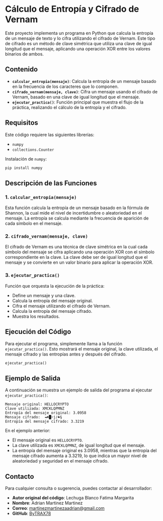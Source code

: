 # Cálculo de Entropía y Cifrado de Vernam

Este proyecto implementa un programa en Python que calcula la entropía de un mensaje de texto y lo cifra utilizando el cifrado de Vernam. Este tipo de cifrado es un método de clave simétrica que utiliza una clave de igual longitud que el mensaje, aplicando una operación XOR entre los valores binarios de ambos.

## Contenido

- **`calcular_entropia(mensaje)`**: Calcula la entropía de un mensaje basado en la frecuencia de los caracteres que lo componen.
- **`cifrado_vernam(mensaje, clave)`**: Cifra un mensaje usando el cifrado de Vernam, basado en una clave de igual longitud que el mensaje.
- **`ejecutar_practica()`**: Función principal que muestra el flujo de la práctica, realizando el cálculo de la entropía y el cifrado.

## Requisitos

Este código requiere las siguientes librerías:

- `numpy`
- `collections.Counter`

Instalación de `numpy`:

```bash
pip install numpy
```

## Descripción de las Funciones

### 1. `calcular_entropia(mensaje)`

Esta función calcula la entropía de un mensaje basado en la fórmula de Shannon, la cual mide el nivel de incertidumbre o aleatoriedad en el mensaje. La entropía se calcula mediante la frecuencia de aparición de cada símbolo en el mensaje.

### 2. `cifrado_vernam(mensaje, clave)`

El cifrado de Vernam es una técnica de clave simétrica en la cual cada símbolo del mensaje se cifra aplicando una operación XOR con el símbolo correspondiente en la clave. La clave debe ser de igual longitud que el mensaje y se convierte en un valor binario para aplicar la operación XOR.

### 3. `ejecutar_practica()`

Función que orquesta la ejecución de la práctica:
- Define un mensaje y una clave.
- Calcula la entropía del mensaje original.
- Cifra el mensaje utilizando el cifrado de Vernam.
- Calcula la entropía del mensaje cifrado.
- Muestra los resultados.

## Ejecución del Código

Para ejecutar el programa, simplemente llama a la función `ejecutar_practica()`. Esto mostrará el mensaje original, la clave utilizada, el mensaje cifrado y las entropías antes y después del cifrado.

```python
ejecutar_practica()
```

## Ejemplo de Salida

A continuación se muestra un ejemplo de salida del programa al ejecutar `ejecutar_practica()`:

```
Mensaje original: HELLOCRYPTO
Clave utilizada: XMCKLQPMNZ
Entropía del mensaje original: 3.0958
Mensaje cifrado:  ◄♦█☼j♪♠§
Entropía del mensaje cifrado: 3.3219
```

En el ejemplo anterior:
- El mensaje original es `HELLOCRYPTO`.
- La clave utilizada es `XMCKLQPMNZ`, de igual longitud que el mensaje.
- La entropía del mensaje original es 3.0958, mientras que la entropía del mensaje cifrado aumenta a 3.3219, lo que indica un mayor nivel de aleatoriedad y seguridad en el mensaje cifrado.

## Contacto

Para cualquier consulta o sugerencia, puedes contactar al desarrollador:

- **Autor original del código**: Lechuga Blanco Fatima Margarita
- **Nombre**: Adrian Martinez Martinez
- **Correo**: martinezmartinezaadrian@gmail.com
- **GitHub**: [ByTRAX78](https://github.com/ByTRAX78)


